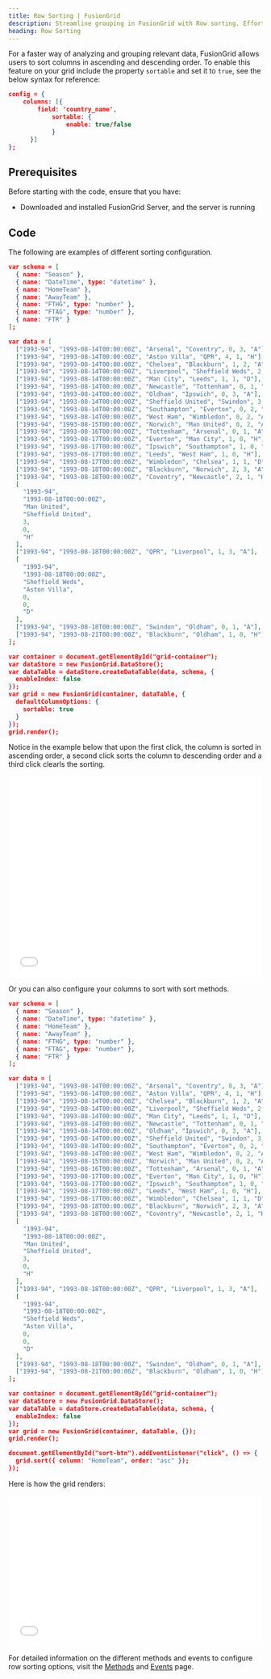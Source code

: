 ```yaml
---
title: Row Sorting | FusionGrid
description: Streamline grouping in FusionGrid with Row sorting. Effortlessly organize data in ascending or descending order by setting the sortable property to true.
heading: Row Sorting
---
```


For a faster way of analyzing and grouping relevant data, FusionGrid allows users to sort columns in ascending and descending order. 
To enable this feature on your grid include the property `sortable` and set it to `true`, see the below syntax for reference:
```json
config = {
	columns: [{
		field: 'country_name',
            sortable: {
                enable: true/false
            }
      }]
};
```



## Prerequisites
Before starting with the code, ensure that you have:

- Downloaded and installed FusionGrid Server, and the server is running

## Code
The following are examples of different sorting configuration.

```json
var schema = [
  { name: "Season" },
  { name: "DateTime", type: "datetime" },
  { name: "HomeTeam" },
  { name: "AwayTeam" },
  { name: "FTHG", type: "number" },
  { name: "FTAG", type: "number" },
  { name: "FTR" }
];

var data = [
  ["1993-94", "1993-08-14T00:00:00Z", "Arsenal", "Coventry", 0, 3, "A"],
  ["1993-94", "1993-08-14T00:00:00Z", "Aston Villa", "QPR", 4, 1, "H"],
  ["1993-94", "1993-08-14T00:00:00Z", "Chelsea", "Blackburn", 1, 2, "A"],
  ["1993-94", "1993-08-14T00:00:00Z", "Liverpool", "Sheffield Weds", 2, 0, "H"],
  ["1993-94", "1993-08-14T00:00:00Z", "Man City", "Leeds", 1, 1, "D"],
  ["1993-94", "1993-08-14T00:00:00Z", "Newcastle", "Tottenham", 0, 1, "A"],
  ["1993-94", "1993-08-14T00:00:00Z", "Oldham", "Ipswich", 0, 3, "A"],
  ["1993-94", "1993-08-14T00:00:00Z", "Sheffield United", "Swindon", 3, 1, "H"],
  ["1993-94", "1993-08-14T00:00:00Z", "Southampton", "Everton", 0, 2, "A"],
  ["1993-94", "1993-08-14T00:00:00Z", "West Ham", "Wimbledon", 0, 2, "A"],
  ["1993-94", "1993-08-15T00:00:00Z", "Norwich", "Man United", 0, 2, "A"],
  ["1993-94", "1993-08-16T00:00:00Z", "Tottenham", "Arsenal", 0, 1, "A"],
  ["1993-94", "1993-08-17T00:00:00Z", "Everton", "Man City", 1, 0, "H"],
  ["1993-94", "1993-08-17T00:00:00Z", "Ipswich", "Southampton", 1, 0, "H"],
  ["1993-94", "1993-08-17T00:00:00Z", "Leeds", "West Ham", 1, 0, "H"],
  ["1993-94", "1993-08-17T00:00:00Z", "Wimbledon", "Chelsea", 1, 1, "D"],
  ["1993-94", "1993-08-18T00:00:00Z", "Blackburn", "Norwich", 2, 3, "A"],
  ["1993-94", "1993-08-18T00:00:00Z", "Coventry", "Newcastle", 2, 1, "H"],
  [
    "1993-94",
    "1993-08-18T00:00:00Z",
    "Man United",
    "Sheffield United",
    3,
    0,
    "H"
  ],
  ["1993-94", "1993-08-18T00:00:00Z", "QPR", "Liverpool", 1, 3, "A"],
  [
    "1993-94",
    "1993-08-18T00:00:00Z",
    "Sheffield Weds",
    "Aston Villa",
    0,
    0,
    "D"
  ],
  ["1993-94", "1993-08-18T00:00:00Z", "Swindon", "Oldham", 0, 1, "A"],
  ["1993-94", "1993-08-21T00:00:00Z", "Blackburn", "Oldham", 1, 0, "H"]
];

var container = document.getElementById("grid-container");
var dataStore = new FusionGrid.DataStore();
var dataTable = dataStore.createDataTable(data, schema, {
  enableIndex: false
});
var grid = new FusionGrid(container, dataTable, {
  defaultColumnOptions: {
    sortable: true
  }
});
grid.render();
```

Notice in the example below that upon the first click, the column is sorted in ascending order, a second click sorts the column to descending order and a third click clearls the sorting. 
<iframe width="100%" height="400" src="//jsfiddle.net/fusioncharts/umt8v9o1/embedded/result/" allowfullscreen="allowfullscreen" allowpaymentrequest frameborder="0"></iframe>

Or you can also configure your columns to sort with sort methods.
```json
var schema = [
  { name: "Season" },
  { name: "DateTime", type: "datetime" },
  { name: "HomeTeam" },
  { name: "AwayTeam" },
  { name: "FTHG", type: "number" },
  { name: "FTAG", type: "number" },
  { name: "FTR" }
];

var data = [
  ["1993-94", "1993-08-14T00:00:00Z", "Arsenal", "Coventry", 0, 3, "A"],
  ["1993-94", "1993-08-14T00:00:00Z", "Aston Villa", "QPR", 4, 1, "H"],
  ["1993-94", "1993-08-14T00:00:00Z", "Chelsea", "Blackburn", 1, 2, "A"],
  ["1993-94", "1993-08-14T00:00:00Z", "Liverpool", "Sheffield Weds", 2, 0, "H"],
  ["1993-94", "1993-08-14T00:00:00Z", "Man City", "Leeds", 1, 1, "D"],
  ["1993-94", "1993-08-14T00:00:00Z", "Newcastle", "Tottenham", 0, 1, "A"],
  ["1993-94", "1993-08-14T00:00:00Z", "Oldham", "Ipswich", 0, 3, "A"],
  ["1993-94", "1993-08-14T00:00:00Z", "Sheffield United", "Swindon", 3, 1, "H"],
  ["1993-94", "1993-08-14T00:00:00Z", "Southampton", "Everton", 0, 2, "A"],
  ["1993-94", "1993-08-14T00:00:00Z", "West Ham", "Wimbledon", 0, 2, "A"],
  ["1993-94", "1993-08-15T00:00:00Z", "Norwich", "Man United", 0, 2, "A"],
  ["1993-94", "1993-08-16T00:00:00Z", "Tottenham", "Arsenal", 0, 1, "A"],
  ["1993-94", "1993-08-17T00:00:00Z", "Everton", "Man City", 1, 0, "H"],
  ["1993-94", "1993-08-17T00:00:00Z", "Ipswich", "Southampton", 1, 0, "H"],
  ["1993-94", "1993-08-17T00:00:00Z", "Leeds", "West Ham", 1, 0, "H"],
  ["1993-94", "1993-08-17T00:00:00Z", "Wimbledon", "Chelsea", 1, 1, "D"],
  ["1993-94", "1993-08-18T00:00:00Z", "Blackburn", "Norwich", 2, 3, "A"],
  ["1993-94", "1993-08-18T00:00:00Z", "Coventry", "Newcastle", 2, 1, "H"],
  [
    "1993-94",
    "1993-08-18T00:00:00Z",
    "Man United",
    "Sheffield United",
    3,
    0,
    "H"
  ],
  ["1993-94", "1993-08-18T00:00:00Z", "QPR", "Liverpool", 1, 3, "A"],
  [
    "1993-94",
    "1993-08-18T00:00:00Z",
    "Sheffield Weds",
    "Aston Villa",
    0,
    0,
    "D"
  ],
  ["1993-94", "1993-08-18T00:00:00Z", "Swindon", "Oldham", 0, 1, "A"],
  ["1993-94", "1993-08-21T00:00:00Z", "Blackburn", "Oldham", 1, 0, "H"]
];

var container = document.getElementById("grid-container");
var dataStore = new FusionGrid.DataStore();
var dataTable = dataStore.createDataTable(data, schema, {
  enableIndex: false
});
var grid = new FusionGrid(container, dataTable, {});
grid.render();

document.getElementById("sort-btn").addEventListener("click", () => {
  grid.sort({ column: "HomeTeam", order: "asc" });
});
```
Here is how the grid renders:
<iframe width="100%" height="300" src="//jsfiddle.net/fusioncharts/umt8v9o1/1/embedded/result/" allowfullscreen="allowfullscreen" allowpaymentrequest frameborder="0"></iframe>

For detailed information on the different methods and events to configure row sorting options, visit the [Methods](/fusiongrid/API_References/fusiongrid-methods) and [Events](/fusiongrid/API_References/FusionGrid_Events) page.

